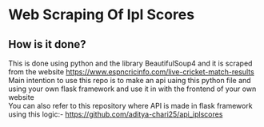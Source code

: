 # Web Scraping Of Ipl Scores

## How is it done?
This is done using python and the library BeautifulSoup4 and it is scraped from the website https://www.espncricinfo.com/live-cricket-match-results
<br>
Main intention to use this repo is to make an api uaing this python file and using your own flask framework and use it in with the frontend of your own website
<br>
You can also refer to this repository where API is made in flask framework using this logic:- https://github.com/aditya-chari25/api_iplscores

